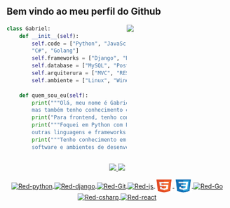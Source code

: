<h2>Bem vindo ao meu perfil do Github</h2>
<img align='right' src="https://i.pinimg.com/originals/63/73/10/637310f73c53fc11be794aa6927f9325.gif" width="230" margin="4">


```python
class Gabriel:
    def __init__(self):
        self.code = ["Python", "JavaScript", "HTML", "CSS", "Java",
        "C#", "Golang"]
        self.frameworks = ["Django", "React", "Bootstrap", ".Net"]
        self.database = ["MySQL", "PostgreSQL", "Oracle"]
        self.arquiterura = ["MVC", "REST", "SOAP", "monolithic"]
        self.ambiente = ["Linux", "Windows", "Docker"]
        
    def quem_sou_eu(self):
        print("""Olá, meu nome é Gabriel, sou desenvolvedor com foco em backend,
        mas também tenho conhecimento em frontend.""")
        print("Para frontend, tenho conhecimento em React, Bootstrap, HTML e CSS.")
        print("""Foquei em Python com Django, mas também tenho conhecimento em
        outras linguagens e frameworks.""")
        print("""Tenho conhecimento em banco de dados, arquitetura de
        software e ambientes de desenvolvimento.""") 
```

##

<div style="display: inline_block" align="center">
  <a href="https://github.com/llredxd">
  <img height="180em" src="https://github-readme-stats-eight-delta-81.vercel.app/api?username=llRedXD&show_icons=true&theme=dark&include_all_commits=true&count_private=true"/>
  <img height="180em" src="https://github-readme-stats-eight-delta-81.vercel.app/api/top-langs/?username=llRedXD&layout=compact&count_private=true&theme=dark"/>
</div>
<div style="display: inline_block" align="center"><br>
  
  <img align="center" alt="Red-python" height="30" width="40" src="https://cdn.jsdelivr.net/gh/devicons/devicon/icons/python/python-original.svg">
  <img align="center" alt="Red-django" height="30" width="40" src="https://cdn.jsdelivr.net/gh/devicons/devicon/icons/django/django-plain.svg"> 
  <img align="center" alt="Red-Git" height="30" width="40" src="https://cdn.jsdelivr.net/gh/devicons/devicon/icons/git/git-original.svg">
  <img align="center" alt="Red-js" height="30" width="40" src="https://cdn.jsdelivr.net/gh/devicons/devicon/icons/javascript/javascript-original.svg">
  <img align="center" alt="Red-HTML" height="30" width="40" src="https://raw.githubusercontent.com/devicons/devicon/master/icons/html5/html5-original.svg">
  <img align="center" alt="Red-CSS" height="30" width="40" src="https://raw.githubusercontent.com/devicons/devicon/master/icons/css3/css3-original.svg">
  <img align="center" alt="Red-Go" height="30" width="40" src="https://cdn.jsdelivr.net/gh/devicons/devicon/icons/go/go-original-wordmark.svg">
  <img align="center" alt="Red-csharp" height="30" width="40" src="https://cdn.jsdelivr.net/gh/devicons/devicon/icons/csharp/csharp-plain.svg" />
  <img align="center" alt="Red-react" height="30" width="40" src="https://cdn.jsdelivr.net/gh/devicons/devicon/icons/react/react-original.svg"> 

          
</div>
  
##
